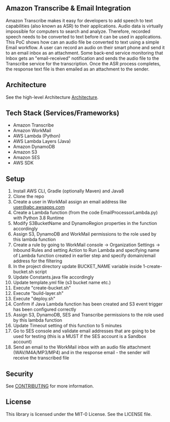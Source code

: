 ## Amazon Transcribe & Email Integration
Amazon Transcribe makes it easy for developers to add speech to text capabilities (also known as ASR) to their applications. Audio data is virtually impossible for computers to search and analyze. Therefore, recorded speech needs to be converted to text before it can be used in applications. This PoC shows how can an audio file be converted to text using a simple Email workflow. A user can record an audio on their smart phone and send it to an email inbox as an attachment. Some back-end service monitoring that Inbox gets an "email-received" notification and sends the audio file to the Transcribe service for the transcription. Once the ASR process completes, the response text file is then emailed as an attachment to the sender.

## Architecture

See the high-level Architecture [Architecture](ArchitectureDiagram.svg).

## Tech Stack (Services/Frameworks)

- Amazon Transcribe
- Amazon WorkMail
- AWS Lambda (Python)
- AWS Lambda Layers (Java)
- Amazon DynamoDB
- Amazon S3
- Amazon SES
- AWS SDK

## Setup

1. Install AWS CLI, Gradle (optionally Maven) and Java8
2. Clone the repo 
3. Create a user in WorkMail assign an email address like user@abc.awsapps.com
4. Create a Lambda function (from the code EmailProcessorLambda.py) with Python 3.8 Runtime
5. Modify S3BucketName and DynamoRegion properties in the function accordingly
6. Assign S3, DynamoDB and WorkMail permissions to the role used by this lambda function
7. Create a rule by going to WorkMail console -> Organization Settings -> Inbound Rules and setting Action to Run Lambda and specifying name of Lambda function created in earlier step and specify domain/email address for the filtering
8. In the project directory update BUCKET_NAME variable inside 1-create-bucket.sh script
9. Update Constants.java file accordingly 
10. Update template.yml file (s3 bucket name etc.)
11. Execute "create-bucket.sh"
12. Execute "build-layer.sh"
13. Execute "deploy.sh"
14. Confirm if Java Lambda function has been created and S3 event trigger has been configured correctly
15. Assign S3, DynamoDB, SES and Transcribe permissions to the role used by this lambda function
16. Update Timeout setting of this function to 5 minutes
17. Go to SES console and validate email addresses that are going to be used for testing (this is a MUST if the SES account is a Sandbox account) 
18. Send an email to the WorkMail inbox with an audio file attachment (WAV/M4A/MP3/MP4) and in the response email - the sender will receive the transcribed file 

## Security

See [CONTRIBUTING](CONTRIBUTING.md#security-issue-notifications) for more information.

## License

This library is licensed under the MIT-0 License. See the LICENSE file.

